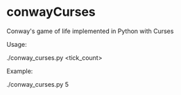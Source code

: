 conwayCurses
============

Conway's game of life implemented in Python with Curses

Usage:

./conway_curses.py <tick_count>

Example:

./conway_curses.py 5
